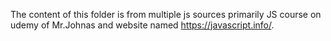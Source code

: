 The content of this folder is from multiple js sources primarily JS course on udemy of Mr.Johnas and website named https://javascript.info/.
